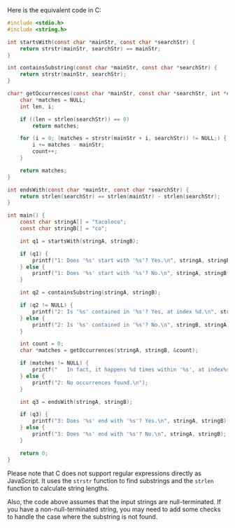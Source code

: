 Here is the equivalent code in C:

```c
#include <stdio.h>
#include <string.h>

int startsWith(const char *mainStr, const char *searchStr) {
    return strstr(mainStr, searchStr) == mainStr;
}

int containsSubstring(const char *mainStr, const char *searchStr) {
    return strstr(mainStr, searchStr);
}

char* getOccurrences(const char *mainStr, const char *searchStr, int *count) {
    char *matches = NULL;
    int len, i;

    if ((len = strlen(searchStr)) == 0)
        return matches;

    for (i = 0; (matches = strstr(mainStr + i, searchStr)) != NULL;) {
        i += matches - mainStr;
        count++;
    }

    return matches;
}

int endsWith(const char *mainStr, const char *searchStr) {
    return strlen(searchStr) == strlen(mainStr) - strlen(searchStr);
}

int main() {
    const char stringA[] = "tacoloco";
    const char stringB[] = "co";

    int q1 = startsWith(stringA, stringB);

    if (q1) {
        printf("1: Does '%s' start with '%s'? Yes.\n", stringA, stringB);
    } else {
        printf("1: Does '%s' start with '%s'? No.\n", stringA, stringB);
    }

    int q2 = containsSubstring(stringA, stringB);

    if (q2 != NULL) {
        printf("2: Is '%s' contained in '%s'? Yes, at index %d.\n", stringB, stringA, (int)(q2 - stringA));
    } else {
        printf("2: Is '%s' contained in '%s'? No.\n", stringB, stringA);
    }

    int count = 0;
    char *matches = getOccurrences(stringA, stringB, &count);

    if (matches != NULL) {
        printf("   In fact, it happens %d times within '%s', at index%s %s\n", count, stringA, (count > 1 ? "es" : ""), matches);
    } else {
        printf("2: No occurrences found.\n");
    }

    int q3 = endsWith(stringA, stringB);

    if (q3) {
        printf("3: Does '%s' end with '%s'? Yes.\n", stringA, stringB);
    } else {
        printf("3: Does '%s' end with '%s'? No.\n", stringA, stringB);
    }

    return 0;
}
```

Please note that C does not support regular expressions directly as JavaScript. It uses the `strstr` function to find substrings and the `strlen` function to calculate string lengths.

Also, the code above assumes that the input strings are null-terminated. If you have a non-null-terminated string, you may need to add some checks to handle the case where the substring is not found.
